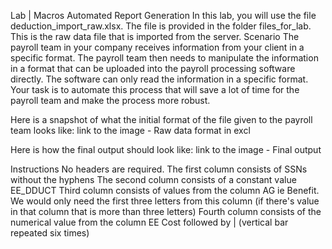 Lab | Macros Automated Report Generation
In this lab, you will use the file deduction_import_raw.xlsx. The file is provided in the folder files_for_lab. This is the raw data file that is imported from the server.
Scenario
The payroll team in your company receives information from your client in a specific format. The payroll team then needs to manipulate the information in a format that can be uploaded into the payroll processing software directly. The software can only read the information in a specific format. Your task is to automate this process that will save a lot of time for the payroll team and make the process more robust.

Here is a snapshot of what the initial format of the file given to the payroll team looks like: link to the image - Raw data format in excl

Here is how the final output should look like: link to the image - Final output

Instructions
No headers are required.
The first column consists of SSNs without the hyphens
The second column consists of a constant value EE_DDUCT
Third column consists of values from the column AG ie Benefit. We would only need the first three letters from this column (if there's value in that column that is more than three letters)
Fourth column consists of the numerical value from the column EE Cost followed by | (vertical bar repeated six times)
